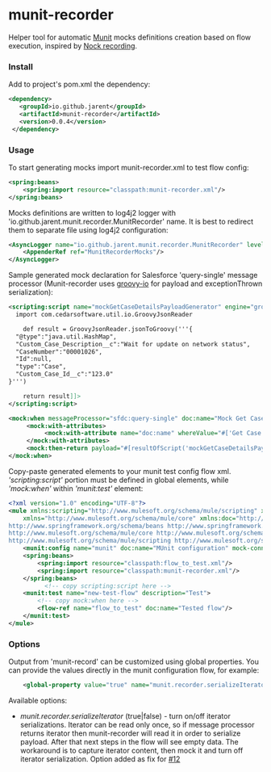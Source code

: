 munit-recorder
=======

Helper tool for automatic [Munit](https://docs.mulesoft.com/munit/) mocks definitions creation based on flow execution, inspired by [Nock recording](https://github.com/node-nock/nock#recording).

### Install

Add to project's pom.xml the dependency:
``` xml
<dependency>
   <groupId>io.github.jarent</groupId>
   <artifactId>munit-recorder</artifactId>
   <version>0.0.4</version>
 </dependency>
```

### Usage

To start generating mocks import munit-recorder.xml to test flow config:
``` xml
<spring:beans>
    <spring:import resource="classpath:munit-recorder.xml"/>
</spring:beans>
```

Mocks definitions are written to log4j2 logger with 'io.github.jarent.munit.recorder.MunitRecorder' name. It is best to redirect them to separate file using log4j2 configuration:
``` xml
<AsyncLogger name="io.github.jarent.munit.recorder.MunitRecorder" level="DEBUG" additivity="false">
    <AppenderRef ref="MunitRecorderMocks"/>
</AsyncLogger>
```

Sample generated mock declaration for Salesforce 'query-single' message processor (Munit-recorder uses [groovy-io](https://github.com/jdereg/groovy-io) for payload and exceptionThrown serialization):
``` xml
<scripting:script name="mockGetCaseDetailsPayloadGenerator" engine="groovy"><![CDATA[
  import com.cedarsoftware.util.io.GroovyJsonReader

	def result = GroovyJsonReader.jsonToGroovy('''{
  "@type":"java.util.HashMap",
  "Custom_Case_Description__c":"Wait for update on network status",
  "CaseNumber":"00001026",
  "Id":null,
  "type":"Case",
  "Custom_Case_Id__c":"123.0"
}''')

	return result]]>
</scripting:script>

<mock:when messageProcessor="sfdc:query-single" doc:name="Mock Get Case Details">
	 <mock:with-attributes>
		  <mock:with-attribute name="doc:name" whereValue="#['Get Case Details']"/>
	 </mock:with-attributes>
	 <mock:then-return payload="#[resultOfScript('mockGetCaseDetailsPayloadGenerator')]"/>
</mock:when>
```

Copy-paste generated elements to your munit test config flow xml. *'scripting:script'* portion must be defined in global elements, while *'mock:when'* within *'munit:test'* element:

``` xml
<?xml version="1.0" encoding="UTF-8"?>
<mule xmlns:scripting="http://www.mulesoft.org/schema/mule/scripting" xmlns:mock="http://www.mulesoft.org/schema/mule/mock"
	xmlns="http://www.mulesoft.org/schema/mule/core" xmlns:doc="http://www.mulesoft.org/schema/mule/documentation" xmlns:munit="http://www.mulesoft.org/schema/mule/munit" xmlns:spring="http://www.springframework.org/schema/beans" xmlns:core="http://www.mulesoft.org/schema/mule/core" xmlns:xsi="http://www.w3.org/2001/XMLSchema-instance" xsi:schemaLocation="http://www.mulesoft.org/schema/mule/mock http://www.mulesoft.org/schema/mule/mock/current/mule-mock.xsd
http://www.springframework.org/schema/beans http://www.springframework.org/schema/beans/spring-beans-current.xsd
http://www.mulesoft.org/schema/mule/core http://www.mulesoft.org/schema/mule/core/current/mule.xsd
http://www.mulesoft.org/schema/mule/scripting http://www.mulesoft.org/schema/mule/scripting/current/mule-scripting.xsd">
    <munit:config name="munit" doc:name="MUnit configuration" mock-connectors="false" mock-inbounds="false"/>
    <spring:beans>
        <spring:import resource="classpath:flow_to_test.xml"/>
        <spring:import resource="classpath:munit-recorder.xml"/>
    </spring:beans>
          <!-- copy scripting:script here -->
    <munit:test name="new-test-flow" description="Test">
        <!-- copy mock:when here -->
        <flow-ref name="flow_to_test" doc:name="Tested flow"/>
    </munit:test>
</mule>
```

### Options

Output from 'munit-record' can be customized using global properties. You can provide the values directly in the munit configuration flow, for example:

``` xml
    <global-property value="true" name="munit.recorder.serializeIterator" />
```    

Available options:
* *munit.recorder.serializeIterator* (true|false) - turn on/off iterator serializations. Iterator can be read only once, so if message processor returns iterator then munit-recorder will read it in order to serialize payload. After that next steps in the flow will see empty data. The workaround is to capture iterator content, then mock it and turn off iterator serialization. Option added as fix for [#12](/../../issues/12)
